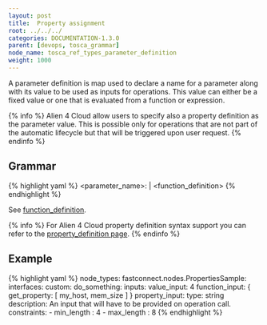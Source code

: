 ```yaml
---
layout: post
title:  Property assignment
root: ../../../
categories: DOCUMENTATION-1.3.0
parent: [devops, tosca_grammar]
node_name: tosca_ref_types_parameter_definition
weight: 1000
---
```


A parameter definition is map used to declare a name for a parameter along with its value to be used as inputs for operations. This value can either be a fixed value or one that is evaluated from a function or expression.

{% info %}
Alien 4 Cloud allow users to specify also a property definition as the parameter value. This is possible only for operations that are not part of the automatic lifecycle but that will be triggered upon user request.
{% endinfo %}

## Grammar

{% highlight yaml %}
<parameter_name>: <value> | <function_definition>
{% endhighlight %}

See [function_definition](#/documentation/1.3.0/devops_guide/tosca_grammar/function_definition.html).

{% info %}
For Alien 4 Cloud property definition syntax support you can refer to the [property_definition page](#/documentation/1.3.0/devops_guide/tosca_grammar/property_definition.html).
{% endinfo %}

## Example



{% highlight yaml %}
node_types:
  fastconnect.nodes.PropertiesSample:
    interfaces:
      custom:
        do_something:
          inputs:
            value_input: 4
            function_input: { get_property: [ my_host, mem_size ] }
            property_input:
              type: string
              description: An input that will have to be provided on operation call.
              constraints:
              - min_length : 4
              - max_length : 8
{% endhighlight %}
